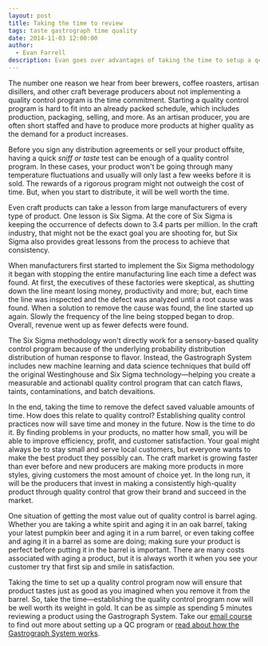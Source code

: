 ```yaml
---
layout: post
title: Taking the time to review
tags: taste gastrograph time quality
date: 2014-11-03 12:00:00
author:
  - Evan Farrell
description: Evan goes over advantages of taking the time to setup a qc system.
---
```

The number one reason we hear from beer brewers, coffee roasters, artisan disillers, and other craft beverage producers about not implementing a quality control program is the time commitment. Starting a quality control program is hard to fit into an already packed schedule, which includes production, packaging, selling, and more. As an artisan producer, you are often short staffed and have to produce more products at higher quality as the demand for  a product increases.

Before you sign any distribution agreements or sell your product offsite, having a quick *sniff or taste* test can be enough of a quality control program.  In these cases, your product won't be going through many temperature fluctuations and usually will only last a few weeks before it is sold.  The rewards of a rigorous program might not outweigh the cost of time.  But, when you start to distribute, it will be well worth the time.

Even craft products can take a lesson from large manufacturers of every type of product. One lesson is Six Sigma. At the core of Six Sigma is keeping the occurrence of defects down to 3.4 parts per million.  In the craft industry, that might not be the exact goal you are shooting for, but Six Sigma also provides great lessons from the process to achieve that consistency.

<!--more-->

When manufacturers first started to implement the Six Sigma methodology it began with stopping the entire manufacturing line each time a defect was found.  At first, the executives of these factories were skeptical, as shutting down the line meant losing money, productivity and more; but, each time the line was inspected and the defect was analyzed until a root cause was found. When a solution to remove the cause was found, the line started up again.  Slowly the frequency of the line being stopped began to drop. Overall, revenue went up as fewer defects were found.

The Six Sigma methodology won't directly work for a sensory-based quality control program because of the underlying probability distribution distribution of human response to flavor. Instead, the Gastrograph System includes new machine learning and data science techniques that build off the original Westinghouse and Six Sigma technology&mdash;helping you create a measurable and actionabl quality control program that can catch flaws, taints, contaminations, and batch devaitions.

In the end, taking the time to remove the defect saved valuable amounts of time. How does this relate to quality control?  Establishing quality control practices now will save time and money in the future.  Now is the time to do it.  By finding problems in your products, no matter how small, you will be able to improve efficiency, profit, and customer satisfaction.  Your goal might always be to stay small and serve local customers, but everyone wants to make the best product they possibly can. The craft market is growing faster than ever before and new producers are making more products in more styles, giving customers the most amount of choice yet. In the long run, it will be the producers that invest in making a consistently high-quality product through quality control that grow their brand and succeed in the market.

One situation of getting the most value out of quality control is barrel aging.  Whether you are taking a white spirit and aging it in an oak barrel, taking your latest pumpkin beer and aging it in a rum barrel, or even taking coffee and aging it in a barrel as some are doing; making sure your product is perfect before putting it in the barrel is important.  There are many costs associated with aging a product, but it is always worth it when you see your customer try that first sip and smile in satisfaction.

Taking the time to set up a quality control program now will ensure that product tastes just as good as you imagined when you remove it from the barrel.
So, take the time&mdash;establishing the quality control program now will be well worth its weight in gold.  It can be as simple as spending 5 minutes reviewing a product using the Gastrograph System. Take our [email course][qc-course] to find out more about setting up a QC program or [read about how the Gastrograph System works][science].

[science]: https://www.gastrograph.com/science.html
[qc-course]: https://www.gastrograph.com/learn/courses/qc-course-step-1.html
